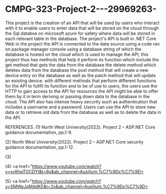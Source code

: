# CMPG-323-Project-2---29969263-

This project is the creation of an API that will be used by users who interact with it to enable users to enter data that will be stored on the cloud through the Sql databse on microsoft azure for safety where data will be stored in each relevant table in the database. The project's API is built in .NET Core Web in the project the API is connected to the data source using a code ran on package manager console using a database string of which the database is hosted on the cloud which is used to manage the API, this project thus has methods that help it perform its function which include the get method that gets the data from the database the delete method which deletes data from the database the post method that will create a new device entry on the database as well as the patch method that will update an existing device. with different methods that perform different functions for the API to fullfil its function and to be of use to users, the users use the HTTP to gain access to the API for resources the API might be able to offer them by it in term deriving or passing down data to the database in the cloud. The API also has intense heavy security such as authentication that includes a username and a password. Users can use the API to store new data or to retrieve old data from the database as well as to delete the data in the API.






REFERENCES.
(1) North West University(2022). Project 2 – ASP.NET Core 
   guidance documentation, pp.1-9.
   
(2) North West University(2022). Project 2 – ASP.NET Core security 
   guidance documentation, pp.1-12.
   
(3) <a href="https://www.youtube.com/watch?v=oTmrUmwz4uQ&ab_channel=Auxilium.%C7%9Dx%C7%9D"></a>


(4) <a href="https://www.youtube.com/watch?v=syKhpTOCDYI&t=8s&ab_channel=Auxilium.%C7%9Dx%C7%9D></a>
   

(5) <a href="https://www.youtube.com/watch?v=SMWeJqMddKE&t=2s&ab_channel=Auxilium.%C7%9Dx%C7%9D></a>
